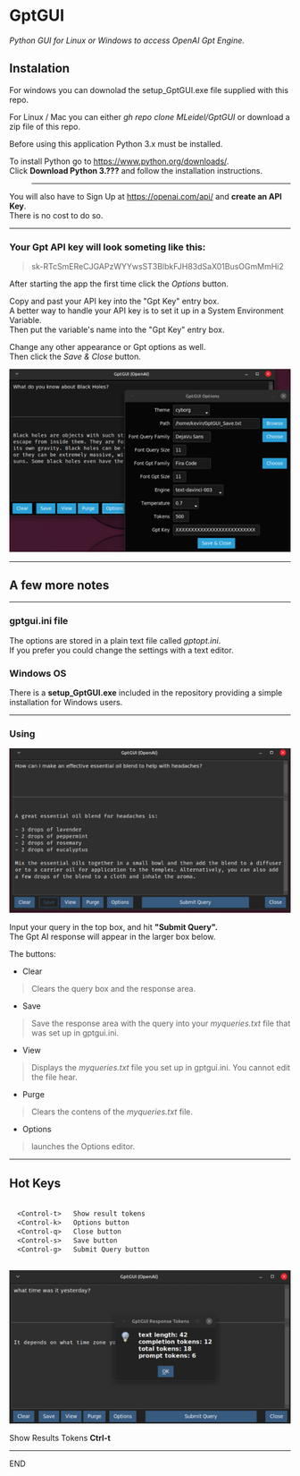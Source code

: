 # GptGUI
_Python GUI for Linux or Windows to access OpenAI Gpt Engine._

## Instalation

For windows you can downolad the setup_GptGUI.exe file supplied with this repo.

For Linux / Mac you can either _gh repo clone MLeidel/GptGUI_ or download a zip
file of this repo.


Before using this application Python 3.x must be installed.

To install Python go to https://www.python.org/downloads/.  
Click __Download Python 3.???__ and follow the installation instructions.


> ___
You will also have to Sign Up at https://openai.com/api/ and __create
an API Key__.  
There is no cost to do so.
___

### Your Gpt API key will look someting like this:
>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

After starting the app the first time click the _Options_
button.

Copy and past your API key into the "Gpt Key" entry box.  
A better way to handle your API key is to set it up in a System Environment Variable.  
Then put the variable's name into the "Gpt Key" entry box.

Change any other appearance or Gpt options as well.  
Then click the _Save & Close_ button.

![input box](images/gptopts.png "Set options for GptGUI")

---

## A few more notes

---

### gptgui.ini file

The options are stored in a plain text file called _gptopt.ini_.  
If you prefer you could change the settings with a text editor.

### Windows OS

There is a __setup\_GptGUI.exe__ included in the repository providing
a simple installation for Windows users.

---

### Using

![alttext](images/gptgui.png "GptGUI simple interface")

Input your query in the top box, and hit __"Submit Query".__  
The Gpt AI response will appear in the larger box below.

The buttons:
- Clear
> Clears the query box and the response area.
- Save
> Save the response area with the query into your _myqueries.txt_ file
that was set up in gptgui.ini.
- View
> Displays the _myqueries.txt_ file you set up in gptgui.ini.
You cannot edit the file hear.
- Purge
> Clears the contens of the _myqueries.txt_ file.
- Options
> launches the Options editor.

---

## Hot Keys

```text

  <Control-t>   Show result tokens
  <Control-k>   Options button
  <Control-q>   Close button
  <Control-s>   Save button
  <Control-g>   Submit Query button
  
```
![Tokens](images/gpttokens.png "Tokens on Response")

Show Results Tokens __Ctrl-t__

----
END
